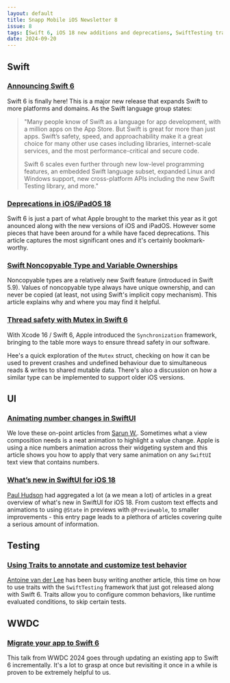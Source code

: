 ```yaml
---
layout: default
title: Snapp Mobile iOS Newsletter 8
issue: 8
tags: [Swift 6, iOS 18 new additions and deprecations, SwiftTesting traits, Synchronization]
date: 2024-09-20
---
```


## Swift

### [Announcing Swift 6](https://www.swift.org/blog/announcing-swift-6/)

Swift 6 is finally here! This is a major new release that expands Swift to more platforms and domains. As the Swift language group states: 

> "Many people know of Swift as a language for app development, with a million apps on the App Store. But Swift is great for more than just apps. Swift’s safety, speed, and approachability make it a great choice for many other use cases including libraries, internet-scale services, and the most performance-critical and secure code.
>
>Swift 6 scales even further through new low-level programming features, an embedded Swift language subset, expanded Linux and Windows support, new cross-platform APIs including the new Swift Testing library, and more."

### [Deprecations in iOS/iPadOS 18](https://blog.stackademic.com/deprecations-in-ios-ipados-18-bb755bdfa6e4)

Swift 6 is just a part of what Apple brought to the market this year as it got anounced along with the new versions of iOS and iPadOS. However some pieces that have been around for a while have faced deprecations. This article captures the most significant ones and it's certainly bookmark-worthy.

### [Swift Noncopyable Type and Variable Ownerships](http://www.csl.cool/2023/06/05/ios-dev/swift/swift-noncopyable-types-and-variable-ownership/)

Noncopyable types are a relatively new Swift feature (introduced in Swift 5.9). Values of noncopyable type always have unique ownership, and can never be copied (at least, not using Swift's implicit copy mechanism). This article explains why and where you may find it helpful.

### [Thread safety with Mutex in Swift 6](https://medium.com/@noahlittle199/thread-safety-with-mutex-in-swift-6-575e79f14386)

With Xcode 16 / Swift 6, Apple introduced the `Synchronization` framework, bringing to the table more ways to ensure thread safety in our software.

Hee's a quick exploration of the `Mutex` struct, checking on how it can be used to prevent crashes and undefined behaviour due to simultaneous reads & writes to shared mutable data. There's also a discussion on how a similar type can be implemented to support older iOS versions.

## UI

### [Animating number changes in SwiftUI](https://sarunw.com/posts/animating-number-changes-in-swiftui/)

We love these on-point articles from [Sarun W.](https://x.com/sarunw). Sometimes what a view composition needs is a neat animation to highlight a value change. Apple is using a nice numbers animation across their widgeting system and this article shows you how to apply that very same animation on any `SwiftUI` text view that contains numbers.

### [What’s new in SwiftUI for iOS 18](https://www.hackingwithswift.com/articles/270/whats-new-in-swiftui-for-ios-18)

[Paul Hudson](https://x.com/twostraws) had aggregated a lot (a we mean a lot) of articles in a great overview of what's new in SwiftUI for iOS 18. From custom text effects and animations to using `@State` in previews with `@Previewable`, to smaller improvements - this entry page leads to a plethora of articles covering quite a serious amount of information.

## Testing

### [Using Traits to annotate and customize test behavior](https://www.avanderlee.com/swift-testing/using-traits-to-annotate-and-customize-test-behavior/)

[Antoine van der Lee](https://x.com/twannl) has been busy writing another article, this time on how to use traits with the `SwiftTesting` framework that just got released along with Swift 6. Traits allow you to configure common behaviors, like runtime evaluated conditions, to skip certain tests.

## WWDC

### [Migrate your app to Swift 6](https://developer.apple.com/wwdc24/10169)

This talk from WWDC 2024 goes through updating an existing app to Swift 6 incrementally. It's a lot to grasp at once but revisiting it once in a while is proven to be extremely helpful to us.